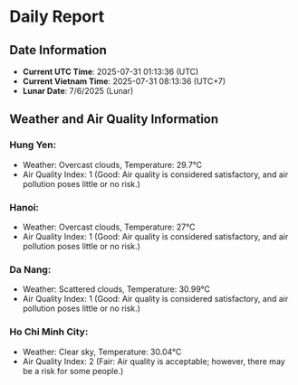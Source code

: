 # Daily Report
## Date Information
- **Current UTC Time**: 2025-07-31 01:13:36 (UTC)
- **Current Vietnam Time**: 2025-07-31 08:13:36 (UTC+7)
- **Lunar Date**: 7/6/2025 (Lunar)

## Weather and Air Quality Information

### Hung Yen:
- Weather: Overcast clouds, Temperature: 29.7°C
- Air Quality Index: 1 (Good: Air quality is considered satisfactory, and air pollution poses little or no risk.)

### Hanoi:
- Weather: Overcast clouds, Temperature: 27°C
- Air Quality Index: 1 (Good: Air quality is considered satisfactory, and air pollution poses little or no risk.)

### Da Nang:
- Weather: Scattered clouds, Temperature: 30.99°C
- Air Quality Index: 1 (Good: Air quality is considered satisfactory, and air pollution poses little or no risk.)

### Ho Chi Minh City:
- Weather: Clear sky, Temperature: 30.04°C
- Air Quality Index: 2 (Fair: Air quality is acceptable; however, there may be a risk for some people.)
